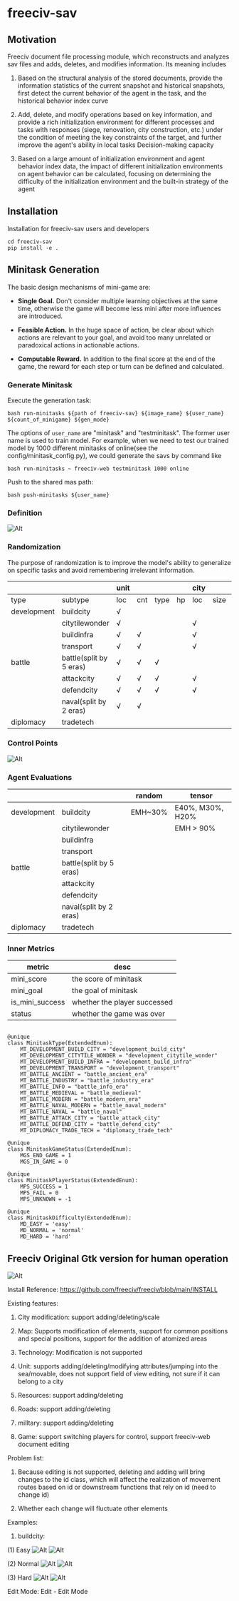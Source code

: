 # freeciv-sav

## Motivation

Freeciv document file processing module, which reconstructs and analyzes sav files and adds, deletes, and modifies information. Its meaning includes
1. Based on the structural analysis of the stored documents, provide the information statistics of the current snapshot and historical snapshots, first detect the current behavior of the agent in the task, and the historical behavior index curve

2. Add, delete, and modify operations based on key information, and provide a rich initialization environment for different processes and tasks with responses (siege, renovation, city construction, etc.) under the condition of meeting the key constraints of the target, and further improve the agent's ability in local tasks Decision-making capacity

3. Based on a large amount of initialization environment and agent behavior index data, the impact of different initialization environments on agent behavior can be calculated, focusing on determining the difficulty of the initialization environment and the built-in strategy of the agent

## Installation

Installation for freeciv-sav users and developers

```
cd freeciv-sav
pip install -e .
```


## Minitask Generation

The basic design mechanisms of mini-game are:

* <b>Single Goal.</b> Don't consider multiple learning objectives at the same time, otherwise the game will become less mini after more influences are introduced.

* <b>Feasible Action.</b> In the huge space of action, be clear about which actions are relevant to your goal, and avoid too many unrelated or paradoxical actions in actionable actions.

* <b>Computable Reward.</b> In addition to the final score at the end of the game, the reward for each step or turn can be defined and calculated.

### Generate Minitask

Execute the generation task:

```
bash run-minitasks ${path of freeciv-sav} ${image_name} ${user_name} ${count_of_minigame} ${gen_mode}
```

The options of `user_name` are "minitask" and "testminitask". The former user name is used to train model. For example, when we need to test our trained model by 1000 different minitasks of online(see the config/minitask_config.py), we could generate the savs by command like

```
bash run-minitasks ~ freeciv-web testminitask 1000 online
```

Push to the shared mas path:

```
bash push-minitasks ${user_name}
```

### Definition

![Alt](pics/definition.png)


### Randomization

The purpose of randomization is to improve the model's ability to generalize on specific tasks and avoid remembering irrelevant information.

|             |             | unit|     |      |      | city|     |terrain|     |resources|   |tech | building|
| ----------- | ----------- | ----|-----| -----| -----| ----|-----| ----- |-----| ----- |-----|-----| --------|
|    type     | subtype     | loc | cnt | type | hp   | loc | size| type  | loc | type  | loc | loc | type    |
| development | buildcity   | √   |     |      |      |     |     |   √   |  √   |   √   |  √  |     |         |
|             | citytilewonder| √ |     |      |      |  √  |     |   √   |  √  |   √   |  √  |  √  |         |
|             | buildinfra  | √   | √   |      |      |  √  |     |   √   |  √  |   √   |  √  |     |         |
|             | transport   |  √  | √   |      |      |  √  |     |       |√    |       |     |     |         |
|   battle    | battle(split by 5 eras)| √ | √ | √|      |     |     |   √   |  √ |   √   |  √  |     |         |
|             | attackcity  | √   | √   |  √   |      |  √  |     |   √   |  √  |   √   |  √  |     |         |
|             | defendcity  | √   | √   |  √   |      |  √  |     |   √   |  √  |   √   |  √  |     |         |
|             | naval(split by 2 eras)|  √  |  √  |      |     |     |      |  √    |  √  |   √   |  √  |     |         |
|  diplomacy  | tradetech   |     |     |      |      |     |     |       |    |       |     |  √  |         |


### Control Points
![Alt](pics/score.png)

### Agent Evaluations

|             |                        | random        |     tensor        |
| ----------- | -----------            | ----          |   --------------  |
| development | buildcity              |  EMH~30%             | E40%, M30%, H20%  |
|             | citytilewonder         |               |  EMH > 90%        |
|             | buildinfra             |               |                   |
|             | transport              |               |                   |
|   battle    | battle(split by 5 eras)|               |                   |
|             | attackcity             |               |                   |
|             | defendcity             |               |                   |
|             | naval(split by 2 eras) |               |                   |
|  diplomacy  | tradetech              |               |                   |


### Inner Metrics

|    metric   |  desc             |
| ----------- | ------------------|
| mini_score  | the score of minitask |
| mini_goal   | the goal of minitask |
| is_mini_success   | whether the player successed |
| status   | whether the game was over |


```

@unique
class MinitaskType(ExtendedEnum):
    MT_DEVELOPMENT_BUILD_CITY = "development_build_city"
    MT_DEVELOPMENT_CITYTILE_WONDER = "development_citytile_wonder"
    MT_DEVELOPMENT_BUILD_INFRA = "development_build_infra"
    MT_DEVELOPMENT_TRANSPORT = "development_transport"
    MT_BATTLE_ANCIENT = "battle_ancient_era"
    MT_BATTLE_INDUSTRY = "battle_industry_era"
    MT_BATTLE_INFO = "battle_info_era"
    MT_BATTLE_MEDIEVAL = "battle_medieval"
    MT_BATTLE_MODERN = "battle_modern_era"
    MT_BATTLE_NAVAL_MODERN = "battle_naval_modern"
    MT_BATTLE_NAVAL = "battle_naval"
    MT_BATTLE_ATTACK_CITY = "battle_attack_city"
    MT_BATTLE_DEFEND_CITY = "battle_defend_city"
    MT_DIPLOMACY_TRADE_TECH = "diplomacy_trade_tech"

@unique
class MinitaskGameStatus(ExtendedEnum):
    MGS_END_GAME = 1
    MGS_IN_GAME = 0

@unique
class MinitaskPlayerStatus(ExtendedEnum):
    MPS_SUCCESS = 1
    MPS_FAIL = 0
    MPS_UNKNOWN = -1

@unique
class MinitaskDifficulty(ExtendedEnum):
    MD_EASY = 'easy'
    MD_NORMAL = 'normal'
    MD_HARD = 'hard'

```

## Freeciv Original Gtk version for human operation

![Alt](pics/gdk.png)

Install Reference: https://github.com/freeciv/freeciv/blob/main/INSTALL

Existing features:

1. City modification: support adding/deleting/scale

2. Map: Supports modification of elements, support for common positions and special positions, support for the addition of atomized areas

3. Technology: Modification is not supported

4. Unit: supports adding/deleting/modifying attributes/jumping into the sea/movable, does not support field of view editing, not sure if it can belong to a city

5. Resources: support adding/deleting

6. Roads: support adding/deleting

7. milltary: support adding/deleting

8. Game: support switching players for control, support freeciv-web document editing

Problem list:

1. Because editing is not supported, deleting and adding will bring changes to the id class, which will affect the realization of movement routes based on id or downstream functions that rely on id (need to change id)

2. Whether each change will fluctuate other elements

Examples:

1. buildcity:

(1) Easy
![Alt](pics/buildcity_easy.png)
![Alt](pics/buildcity_easy_victory.png)

(2) Normal
![Alt](pics/buildcity_normal.png)
![Alt](pics/buildcity_normal_victory.png)

(3) Hard
![Alt](pics/buildcity_hard.png)
![Alt](pics/buildcity_hard_victory.png)

Edit Mode: Edit - Edit Mode
